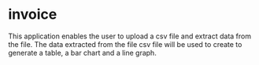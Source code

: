 # invoice
This application enables the user to upload a csv file and extract data from the file. The data extracted from the file csv file will be used to create to generate a table, a bar chart and a line graph.
